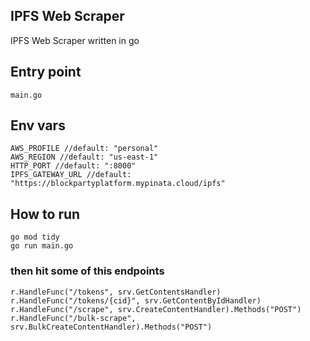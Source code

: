 ## IPFS Web Scraper
IPFS Web Scraper written in go
## Entry point
```
main.go
```
## Env vars
```
AWS_PROFILE //default: "personal"
AWS_REGION //default: "us-east-1"
HTTP_PORT //default: ":8000"
IPFS_GATEWAY_URL //default: "https://blockpartyplatform.mypinata.cloud/ipfs"
```
## How to run
```
go mod tidy
go run main.go
```
### then hit some of this endpoints
```
r.HandleFunc("/tokens", srv.GetContentsHandler)
r.HandleFunc("/tokens/{cid}", srv.GetContentByIdHandler)
r.HandleFunc("/scrape", srv.CreateContentHandler).Methods("POST")
r.HandleFunc("/bulk-scrape", srv.BulkCreateContentHandler).Methods("POST")
```
